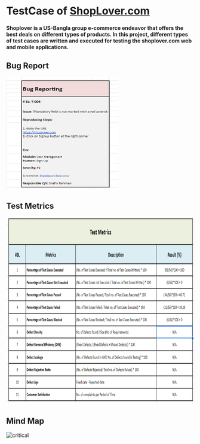 # TestCase of [ShopLover.com](https://shoplover.com/)
#### Shoplover is a US-Bangla group e-commerce endeavor that offers the best deals on different types of products. In this project, different types of test cases are written and executed for testing the shoplover.com web and mobile applications.

## Bug Report
<img src="https://github.com/shafinrahman912/TestCase_ShopLover.com_RegistrationPage/blob/main/BugReport.png" alt="critical" width="300" height="300"/>


## Test Metrics
<img src="https://github.com/shafinrahman912/TestCase_ShopLover.com_RegistrationPage/blob/main/TestMetrics.png" alt="critical" width="900" height="500"/>

## Mind Map
<img src="https://github.com/shafinrahman912/TestCase_ShopLover.com_RegistrationPage/assets/83553368/a217a57b-594b-4737-98a8-a5d177310b21" alt="critical" width="1200" height="800"/>

